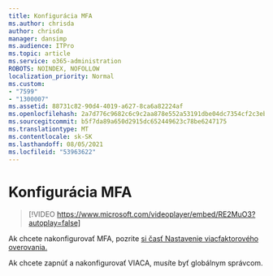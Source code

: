 ```yaml
---
title: Konfigurácia MFA
ms.author: chrisda
author: chrisda
manager: dansimp
ms.audience: ITPro
ms.topic: article
ms.service: o365-administration
ROBOTS: NOINDEX, NOFOLLOW
localization_priority: Normal
ms.custom:
- "7599"
- "1300007"
ms.assetid: 88731c82-90d4-4019-a627-8ca6a82224af
ms.openlocfilehash: 2a7d776c9682c6c9c2aa878e552a53191dbe04dc7354cf2c3ebb9600f1fe399c
ms.sourcegitcommit: b5f7da89a650d2915dc652449623c78be6247175
ms.translationtype: MT
ms.contentlocale: sk-SK
ms.lasthandoff: 08/05/2021
ms.locfileid: "53963622"
---
```

# <a name="configure-mfa"></a>Konfigurácia MFA

> [!VIDEO https://www.microsoft.com/videoplayer/embed/RE2MuO3?autoplay=false]

Ak chcete nakonfigurovať MFA, pozrite [si časť Nastavenie viacfaktorového overovania.](https://docs.microsoft.com/microsoft-365/admin/security-and-compliance/set-up-multi-factor-authentication)

Ak chcete zapnúť a nakonfigurovať VIACA, musíte byť globálnym správcom.
